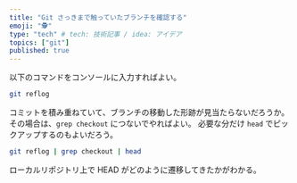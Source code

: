 ```yaml
---
title: "Git さっきまで触っていたブランチを確認する"
emoji: "🕵️"
type: "tech" # tech: 技術記事 / idea: アイデア
topics: ["git"]
published: true
---
```


以下のコマンドをコンソールに入力すればよい。

```bash
git reflog
```

コミットを積み重ねていて、ブランチの移動した形跡が見当たらないだろうか。その場合は、`grep checkout` につないでやればよい。
必要な分だけ `head` でピックアップするのもよいだろう。

```bash
git reflog | grep checkout | head
```

ローカルリポジトリ上で HEAD がどのように遷移してきたかがわかる。
